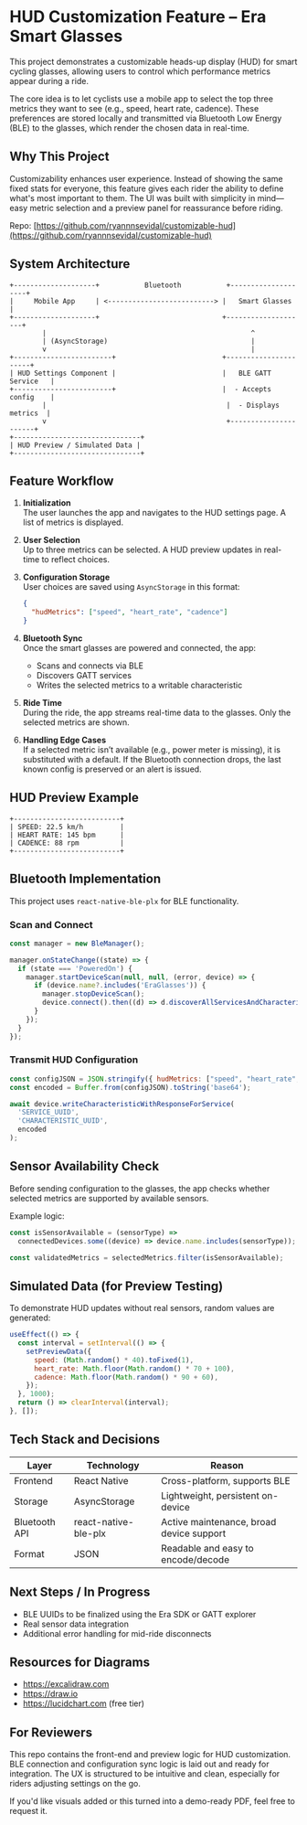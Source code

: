 # HUD Customization Feature – Era Smart Glasses

This project demonstrates a customizable heads-up display (HUD) for smart cycling glasses, allowing users to control which performance metrics appear during a ride.

The core idea is to let cyclists use a mobile app to select the top three metrics they want to see (e.g., speed, heart rate, cadence). These preferences are stored locally and transmitted via Bluetooth Low Energy (BLE) to the glasses, which render the chosen data in real-time.

## Why This Project

Customizability enhances user experience. Instead of showing the same fixed stats for everyone, this feature gives each rider the ability to define what's most important to them. The UI was built with simplicity in mind—easy metric selection and a preview panel for reassurance before riding.

Repo: [https://github.com/ryannnsevidal/customizable-hud](https://github.com/ryannnsevidal/customizable-hud)

## System Architecture

```
+--------------------+           Bluetooth           +--------------------+
|     Mobile App     | <--------------------------> |   Smart Glasses     |
+--------------------+                              +--------------------+
        |                                                  ^
        | (AsyncStorage)                                   |
        v                                                  |
+------------------------+                          +----------------------+
| HUD Settings Component |                          |   BLE GATT Service   |
+------------------------+                          |  - Accepts config    |
        |                                            |  - Displays metrics  |
        v                                            +----------------------+
+-------------------------------+
| HUD Preview / Simulated Data |
+-------------------------------+
```

## Feature Workflow

1. **Initialization**  
   The user launches the app and navigates to the HUD settings page. A list of metrics is displayed.

2. **User Selection**  
   Up to three metrics can be selected. A HUD preview updates in real-time to reflect choices.

3. **Configuration Storage**  
   User choices are saved using `AsyncStorage` in this format:
   ```json
   {
     "hudMetrics": ["speed", "heart_rate", "cadence"]
   }
   ```

4. **Bluetooth Sync**  
   Once the smart glasses are powered and connected, the app:
   - Scans and connects via BLE
   - Discovers GATT services
   - Writes the selected metrics to a writable characteristic

5. **Ride Time**  
   During the ride, the app streams real-time data to the glasses. Only the selected metrics are shown.

6. **Handling Edge Cases**  
   If a selected metric isn’t available (e.g., power meter is missing), it is substituted with a default. If the Bluetooth connection drops, the last known config is preserved or an alert is issued.

## HUD Preview Example

```
+--------------------------+
| SPEED: 22.5 km/h         |
| HEART RATE: 145 bpm      |
| CADENCE: 88 rpm          |
+--------------------------+
```

## Bluetooth Implementation

This project uses `react-native-ble-plx` for BLE functionality.

### Scan and Connect
```js
const manager = new BleManager();

manager.onStateChange((state) => {
  if (state === 'PoweredOn') {
    manager.startDeviceScan(null, null, (error, device) => {
      if (device.name?.includes('EraGlasses')) {
        manager.stopDeviceScan();
        device.connect().then((d) => d.discoverAllServicesAndCharacteristics());
      }
    });
  }
});
```

### Transmit HUD Configuration
```js
const configJSON = JSON.stringify({ hudMetrics: ["speed", "heart_rate", "cadence"] });
const encoded = Buffer.from(configJSON).toString('base64');

await device.writeCharacteristicWithResponseForService(
  'SERVICE_UUID',
  'CHARACTERISTIC_UUID',
  encoded
);
```

## Sensor Availability Check

Before sending configuration to the glasses, the app checks whether selected metrics are supported by available sensors.

Example logic:
```js
const isSensorAvailable = (sensorType) =>
  connectedDevices.some((device) => device.name.includes(sensorType));

const validatedMetrics = selectedMetrics.filter(isSensorAvailable);
```

## Simulated Data (for Preview Testing)

To demonstrate HUD updates without real sensors, random values are generated:

```js
useEffect(() => {
  const interval = setInterval(() => {
    setPreviewData({
      speed: (Math.random() * 40).toFixed(1),
      heart_rate: Math.floor(Math.random() * 70 + 100),
      cadence: Math.floor(Math.random() * 90 + 60),
    });
  }, 1000);
  return () => clearInterval(interval);
}, []);
```

## Tech Stack and Decisions

| Layer         | Technology             | Reason                                |
|---------------|-------------------------|----------------------------------------|
| Frontend      | React Native            | Cross-platform, supports BLE           |
| Storage       | AsyncStorage            | Lightweight, persistent on-device      |
| Bluetooth API | react-native-ble-plx    | Active maintenance, broad device support |
| Format        | JSON                    | Readable and easy to encode/decode     |

## Next Steps / In Progress

- BLE UUIDs to be finalized using the Era SDK or GATT explorer
- Real sensor data integration
- Additional error handling for mid-ride disconnects

## Resources for Diagrams

- https://excalidraw.com
- https://draw.io
- https://lucidchart.com (free tier)

## For Reviewers

This repo contains the front-end and preview logic for HUD customization. BLE connection and configuration sync logic is laid out and ready for integration. The UX is structured to be intuitive and clean, especially for riders adjusting settings on the go.

If you'd like visuals added or this turned into a demo-ready PDF, feel free to request it.
